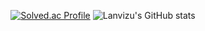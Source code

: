 
<div align="center">

[![Solved.ac Profile](http://mazassumnida.wtf/api/v2/generate_badge?boj=ghzm777)](https://solved.ac/ghzm777) ![Lanvizu's GitHub stats](https://github-readme-stats.vercel.app/api?username=Lanvizu&show_icons=true&theme=dark) 
</div>




